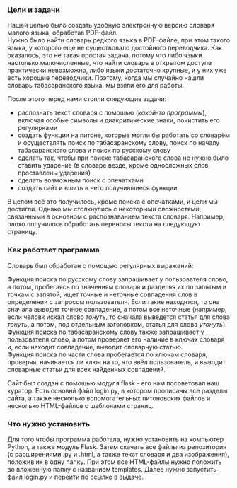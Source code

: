 ### Цели и задачи
Нашей целью было создать удобную электронную версию словаря малого языка, обработав PDF-файл.  
Нужно было найти словарь редкого языка в PDF-файле, при этом такого языка, у которого еще не существовало достойного переводчика. Как оказалось, это не такая простая задача, потому что либо языки настолько малочисленные, что найти словарь в открытом доступе практически невозможно, либо языки достаточно крупные, и у них уже есть хорошие переводчики. Поэтому, когда мы случайно нашли словарь табасаранского языка, мы взяли его для работы.

После этого перед нами стояли следующие задачи:  
* распознать текст словаря с помощью (*какой-то программы*), включая особые символы и диакритические знаки, почистить его регулярками
* создать функции на питоне, которые могли бы работать со словарём и осуществлять поиск по табасаранскому слову, поиск по началу табасаранского слова и поиск по русскому слову
* сделать так, чтобы при поиске табасаранского слова не нужно было ставить ударение (в словаре везде, кроме односложных слов, проставлены ударения)
* сделать возможным поиск с опечатками
* создать сайт и вшить в него получившиеся функции  

В целом всё это получилось, кроме поиска с опечатками, и цели мы достигли. Однако мы столкнулись с некоторыми сложностями, связанными в основном с распознаванием текста словаря. Например, плохо получилось обработать переносы текста на следующую страницу.  

### Как работает программа
Словарь был обработан с помощью регулярных выражений: 

Функция поиска по русскому слову запрашивает у пользователя слово, а потом, пробегаясь по значениям словаря и разделяя их по запятым и точкам с запятой, ищет точные и неточные совпадения слов в определении с запросом пользователя. Если такие находятся, то она сначала выводит точное совпадение, а потом все неточные (например, если человк искал слово *тонуть*, то сначала выведется статья для слова *тонуть*, а потом, под отдельным заголовком, статья для слова *утонуть*).  
Функция поиска по табасаранскому слову также запрашивает у пользователя слово, а потом проверяет его наличие в ключах словаря и, если находит совпадение, выводит словарную статью.  
Функция поиска по части слова пробегается по ключам словаря, проверяя, начинается ли ключ на то, что ввёл пользователь, и выводит словарные статьи для всех найденных совпадений.  

Сайт был создан с помощью модуля flask - его нам посоветовал наш куратор. Есть основнй файл login.py, в котором прописаны все разделы сайта, а также несколько вспомогательных питоновских файлов и несколько HTML-файлов с шаблонами страниц.  


### Что нужно установить
Для того чтобы программа работала, нужно установить на компьютер Python, а также модуль Flask. Затем скачать все файлы из репозитория (с расширениями .py и .html, а также текст словаря и два изображения), положив их в одну папку. При этом все HTML-файлы нужно положить во вложенную папку с названием templates. Далее нужно запустить файл login.py и перейти по ссылке в выдаче.
